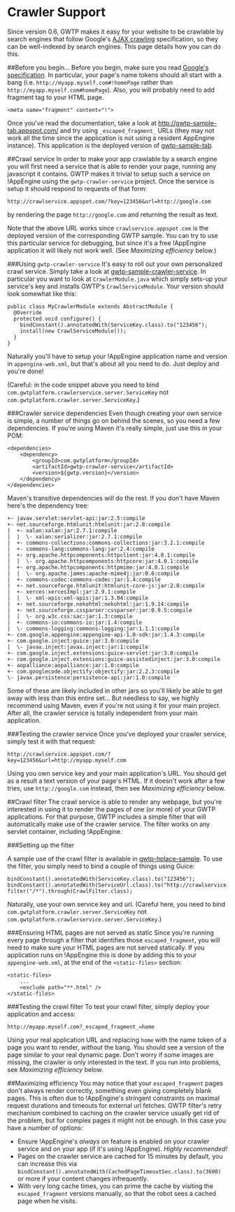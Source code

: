 # Crawler Support
Since version 0.6, GWTP makes it easy for your website to be crawlable by search engines that follow Google's [AJAX crawling](http://code.google.com/web/ajaxcrawling/) specification, so they can be well-indexed by search engines. This page details how you can do this.

##Before you begin...
Before you begin, make sure you read [Google's specification](http://code.google.com/web/ajaxcrawling/). In particular, your page's name tokens should all start with a bang (i.e. `http://myapp.myself.com#!homePage` rather than `http://myapp.myself.com#homePage`). Also, you will probably need to add fragment tag to your HTML page.

```
<meta name="fragment" content="!">
```

Once you've read the documentation, take a look at http://gwtp-sample-tab.appspot.com/ and try using `_escaped_fragment_` URLs (they may not work all the time since the application is not using a resident AppEngine instance). This application is the deployed version of [gwtp-sample-tab](https://github.com/ArcBees/GWTP-Samples/tree/master/gwtp-samples/gwtp-sample-tab).

##Crawl service
In order to make your app crawlable by a search engine you will first need a service that is able to render your page, running any javascript it contains. GWTP makes it trivial to setup such a service on !AppEngine using the `gwtp-crawler-service` project. Once the service is setup it should respond to requests of that form:

```
http://crawlservice.appspot.com/?key=123456&url=http://google.com
```

by rendering the page `http://google.com` and returning the result as text.

Note that the above URL works since `crawlservice.appspot.com` is the deployed version of the corresponding GWTP sample. You can try to use this particular service for debugging, but since it's a free !AppEngine application it will likely not work well. (See _Maximizing efficiency_ below.)

###Using `gwtp-crawler-service`
It's easy to roll out your own personalized crawl service. Simply take a look at [gwtp-sample-crawler-service](https://github.com/ArcBees/GWTP-Samples/tree/master/gwtp-samples/gwtp-sample-crawler-service). In particular you want to look at `CrawlerModule.java` which simply sets-up your service's key and installs GWTP's `CrawlServiceModule`. Your version should look somewhat like this:

```
public class MyCrawlerModule extends AbstractModule {
  @Override
  protected void configure() {
    bindConstant().annotatedWith(ServiceKey.class).to("123456");
    install(new CrawlServiceModule());
  }
}
```

Naturally you'll have to setup your !AppEngine application name and version in `appengine-web.xml`, but that's about all you need to do. Just deploy and you're done!

(Careful: in the code snippet above you need to bind `com.gwtplatform.crawlerservice.server.ServiceKey` not `com.gwtplatform.crawler.server.ServiceKey`.)

###Crawler service dependencies
Even though creating your own service is simple, a number of things go on behind the scenes, so you need a few dependencies. If you're using Maven it's really simple, just use this in your POM:

```
<dependencies>
    <dependency>
        <groupId>com.gwtplatform</groupId>
        <artifactId>gwtp-crawler-service</artifactId>
        <version>${gwtp.version}</version>
    </dependency>
</dependencies>
```

Maven's transitive dependencies will do the rest. If you don't have Maven here's the dependency tree:

```
+- javax.servlet:servlet-api:jar:2.5:compile
+- net.sourceforge.htmlunit:htmlunit:jar:2.8:compile
|  +- xalan:xalan:jar:2.7.1:compile
|  |  \- xalan:serializer:jar:2.7.1:compile
|  +- commons-collections:commons-collections:jar:3.2.1:compile
|  +- commons-lang:commons-lang:jar:2.4:compile
|  +- org.apache.httpcomponents:httpclient:jar:4.0.1:compile
|  |  \- org.apache.httpcomponents:httpcore:jar:4.0.1:compile
|  +- org.apache.httpcomponents:httpmime:jar:4.0.1:compile
|  |  \- org.apache.james:apache-mime4j:jar:0.6:compile
|  +- commons-codec:commons-codec:jar:1.4:compile
|  +- net.sourceforge.htmlunit:htmlunit-core-js:jar:2.8:compile
|  +- xerces:xercesImpl:jar:2.9.1:compile
|  |  \- xml-apis:xml-apis:jar:1.3.04:compile
|  +- net.sourceforge.nekohtml:nekohtml:jar:1.9.14:compile
|  +- net.sourceforge.cssparser:cssparser:jar:0.9.5:compile
|  |  \- org.w3c.css:sac:jar:1.3:compile
|  +- commons-io:commons-io:jar:1.4:compile
|  \- commons-logging:commons-logging:jar:1.1.1:compile
+- com.google.appengine:appengine-api-1.0-sdk:jar:1.4.3:compile
+- com.google.inject:guice:jar:3.0:compile
|  \- javax.inject:javax.inject:jar:1:compile
+- com.google.inject.extensions:guice-servlet:jar:3.0:compile
+- com.google.inject.extensions:guice-assistedinject:jar:3.0:compile
+- aopalliance:aopalliance:jar:1.0:compile
+- com.googlecode.objectify:objectify:jar:2.2.3:compile
\- javax.persistence:persistence-api:jar:1.0:compile
```

Some of these are likely included in other jars so you'll likely be able to get away with less than this entire set... But needless to say, we highly recommend using Maven, even if you're not using it for your main project. After all, the crawler service is totally independent from your main application.

###Testing the crawler service
Once you've deployed your crawler service, simply test it with that request:

```
http://crawlservice.appspot.com/?key=123456&url=http://myapp.myself.com
```

Using you own service key and your main application's URL. You should get as a result a text version of your page's HTML. If it doesn't work after a few tries, use `http://google.com` instead, then see _Maximizing efficiency_ below.

##Crawl filter
The crawl service is able to render any webpage, but you're interested in using it to render the pages of one (or more) of your GWTP applications. For that purpose, GWTP includes a simple filter that will automatically make use of the crawler service. The filter works on any servlet container, including !AppEngine.

###Setting up the filter

A sample use of the crawl filter is available in [gwtp-hplace-sample](https://github.com/ArcBees/GWTP-Samples/tree/master/gwtp-samples/gwtp-sample-hplace). To use the filter, you simply need to bind a couple of things using Guice:

```
bindConstant().annotatedWith(ServiceKey.class).to("123456");
bindConstant().annotatedWith(ServiceUrl.class).to("http://crawlservice.appspot.com/");
filter("/*").through(CrawlFilter.class);
```

Naturally, use your own service key and url. (Careful here, you need to bind `com.gwtplatform.crawler.server.ServiceKey` not `com.gwtplatform.crawlerservice.server.ServiceKey`.)

###Ensuring HTML pages are not served as static
Since you're running every page through a filter that identifies those `escaped_fragment`, you will need to make sure your HTML pages are not served statically. If you application runs on !AppEngine this is done by adding this to your `appengine-web.xml`, at the end of the `<static-files>` section:

```
<static-files>
    ...
    <exclude path="**.html" />
</static-files>
```

###Testing the crawl filter
To test your crawl filter, simply deploy your application and access:

```
http://myapp.myself.com?_escaped_fragment_=home
```

Using your real application URL and replacing `home` with the name token of a page you want to render, *without* the bang. You should see a version of the page similar to your real dynamic page. Don't worry if some images are missing, the crawler is only interested in the text. If you run into problems, see _Maximizing efficiency_ below.

##Maximizing efficiency
You may notice that your `escaped_fragment` pages don't always render correctly, something even giving completely blank pages. This is often due to !AppEngine's stringent constraints on maximal request durations and timeouts for external url fetches. GWTP filter's retry mechanism combined to caching on the crawler service usually get rid of the problem, but for complex pages it might not be enough. In this case you have a number of options:
  * Ensure !AppEngine's _always on_ feature is enabled on your crawler service and on your app (if it's using !AppEngine). *Highly recommended!*
  * Pages on the crawler service are cached for 15 minutes by default, you can increase this via `bindConstant().annotatedWith(CachedPageTimeoutSec.class).to(3600)` or more if your content changes infrequently.
  * With very long cache times, you can prime the cache by visiting the `escaped_fragment` versions manually, so that the robot sees a cached page when he visits.
